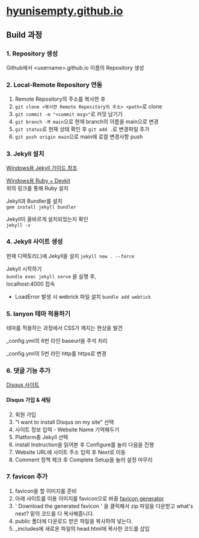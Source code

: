 # [hyunisempty.github.io](https://hyunisempty.github.io/)

## Build 과정
### 1. Repository 생성
Github에서 \<username>.github.io 이름의 Repository 생성

### 2. Local-Remote Repository 연동
1. Remote Repository의 주소를 복사한 후  
2. `git clone <복사한 Remote Repository의 주소> <path>`로 clone  
3. `git commit -m "<commit msg>"`로 커밋 남기기  
4. `git branch -M main`으로 현재 branch의 이름을 main으로 변경  
5. `git status`로 현재 상태 확인 후 `git add .`로 변경파일 추가  
6. `git push origin main`으로 main에 로컬 변경사항 push  

### 3. Jekyll 설치
[Windows용 Jekyll 가이드 참조](https://jekyllrb-ko.github.io/docs/installation/windows/)

[Windows용 Ruby + Devkit](https://rubyinstaller.org/downloads/)  
위의 링크를 통해 Ruby 설치

Jekyll과 Bundler를 설치  
`gem install jekyll bundler`

Jekyll이 올바르게 설치되었는지 확인  
`jekyll -v`

### 4. Jekyll 사이트 생성
현재 디렉토리(.)에 Jekyll을 설치
`jekyll new . --force`

Jekyll 시작하기  
`bundle exec jekyll serve` 을 실행 후,  
localhost:4000 접속

* LoadError 발생 시 webrick 파일 설치
`bundle add webtick`

### 5. lanyon 테마 적용하기
테마를 적용하는 과정에서 CSS가 깨지는 현상을 발견

_config.yml의 6번 라인 baseurl을 주석 처리

_config.yml의 5번 라인 http를 https로 변경   

### 6. 댓글 기능 추가
[Disqus 사이트](https://jekyllrb-ko.github.io/docs/installation/windows/)
#### Disqus 가입 & 세팅
2. 회원 가입
3. "I want to install Disqus on my site" 선택
4. 사이트 정보 입력 - Website Name 기억해두기
5. Platform중 Jekyll 선택
6. install Instruction을 읽어본 후 Configure를 눌러 다음을 진행
7. Website URL에 사이트 주소 입력 후 Next로 이동
8. Comment 정책 체크 후 Complete Setup을 눌러 설정 마무리

### 7. favicon 추가
1. favicon을 할 이미지를 준비
2. 아래 사이트를 이용 이미지를 favicon으로 바꿈
[favicon generator](https://www.favicon-generator.org/)
3. ' Download the generated favicon ' 을 클릭해서 zip 파일을 다운받고 what's next? 밑의 코드를 다 복사해줍니다.
4. public 폴더에 다운로드 받은 파일을 복사하여 넣는다.
5. _includes에 새로운 파일의 head.html에 복사한 코드를 삽입
